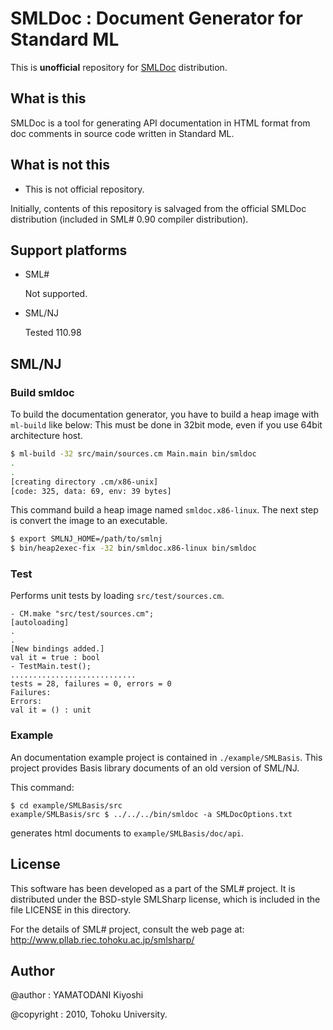 # SMLDoc : Document Generator for Standard ML

This is **unofficial** repository for [SMLDoc] distribution.


## What is this

SMLDoc is a tool for generating API documentation in HTML format from doc comments in source code written in Standard ML.


## What is **not** this

* This is not official repository.

Initially, contents of this repository is salvaged from the official SMLDoc distribution (included in SML# 0.90 compiler distribution).


## Support platforms

* SML#

    Not supported.

* SML/NJ

    Tested 110.98


## SML/NJ

### Build smldoc

To build the documentation generator, you have to build a heap image with `ml-build` like below:
This must be done in 32bit mode, even if you use 64bit architecture host.

```sh
$ ml-build -32 src/main/sources.cm Main.main bin/smldoc
.
.
[creating directory .cm/x86-unix]
[code: 325, data: 69, env: 39 bytes]
```

This command build a heap image named `smldoc.x86-linux`.
The next step is convert the image to an executable.

```sh
$ export SMLNJ_HOME=/path/to/smlnj
$ bin/heap2exec-fix -32 bin/smldoc.x86-linux bin/smldoc
```


### Test

Performs unit tests by loading `src/test/sources.cm`.

```
- CM.make "src/test/sources.cm";
[autoloading]
.
.
[New bindings added.]
val it = true : bool
- TestMain.test();
............................
tests = 28, failures = 0, errors = 0
Failures:
Errors:
val it = () : unit
```


### Example

An documentation example project is contained in `./example/SMLBasis`.
This project provides Basis library documents of an old version of SML/NJ.

This command:

```
$ cd example/SMLBasis/src
example/SMLBasis/src $ ../../../bin/smldoc -a SMLDocOptions.txt
```

generates html documents to `example/SMLBasis/doc/api`.


## License

This software has been developed as a part of the SML# project.
It is distributed under the BSD-style SMLSharp license, which is
included in the file LICENSE in this directory.

For the details of SML# project, consult the web page at:
http://www.pllab.riec.tohoku.ac.jp/smlsharp/

## Author

@author
: YAMATODANI Kiyoshi

@copyright
: 2010, Tohoku University.


[SMLDoc]: https://www.pllab.riec.tohoku.ac.jp/smlsharp/ja/?SMLDoc "SMLDoc"

